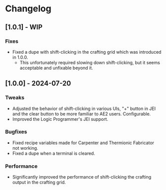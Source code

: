 # Changelog

## [1.0.1] - WIP

### Fixes
- Fixed a dupe with shift-clicking in the crafting grid which was introduced in 1.0.0.
  - This unfortunately required slowing down shift-clicking, but it seems acceptable and unfixable beyond it.

## [1.0.0] - 2024-07-20

### Tweaks
- Adjusted the behavior of shift-clicking in various UIs, "+" button in JEI and the clear button to be more familiar to AE2 users. Configurable.
- Improved the Logic Programmer's JEI support.

### Bugfixes
- Fixed recipe variables made for Carpenter and Thermionic Fabricator not working.
- Fixed a dupe when a terminal is cleared.

### Performance
- Significantly improved the performance of shift-clicking the crafting output in the crafting grid.
